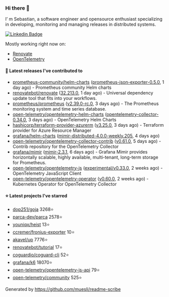 ### Hi there 👋

I’ m Sebastian, a software engineer and opensource enthusiast specializing in developing, monitoring and managing releases in distributed systems.

[![Linkedin Badge](https://img.shields.io/badge/-LinkedIn-blue?style=flat&logo=Linkedin&logoColor=white&link=https://www.linkedin.com/in/sebastian-poxhofer/)](https://www.linkedin.com/in/sebastian-poxhofer/)

Mostly working right now on:
- [Renovate](https://github.com/renovatebot/renovate)
- [OpenTelemetry](https://github.com/open-telemetry)



#### 🚀 Latest releases I've contributed to

- [prometheus-community/helm-charts](https://github.com/prometheus-community/helm-charts) ([prometheus-json-exporter-0.5.0](https://github.com/prometheus-community/helm-charts/releases/tag/prometheus-json-exporter-0.5.0), 1 day ago) - Prometheus community Helm charts
- [renovatebot/renovate](https://github.com/renovatebot/renovate) ([32.213.0](https://github.com/renovatebot/renovate/releases/tag/32.213.0), 1 day ago) - Universal dependency update tool that fits into your workflows.
- [prometheus/prometheus](https://github.com/prometheus/prometheus) ([v2.39.0-rc.0](https://github.com/prometheus/prometheus/releases/tag/v2.39.0-rc.0), 3 days ago) - The Prometheus monitoring system and time series database.
- [open-telemetry/opentelemetry-helm-charts](https://github.com/open-telemetry/opentelemetry-helm-charts) ([opentelemetry-collector-0.34.0](https://github.com/open-telemetry/opentelemetry-helm-charts/releases/tag/opentelemetry-collector-0.34.0), 3 days ago) - OpenTelemetry Helm Charts
- [hashicorp/terraform-provider-azurerm](https://github.com/hashicorp/terraform-provider-azurerm) ([v3.25.0](https://github.com/hashicorp/terraform-provider-azurerm/releases/tag/v3.25.0), 3 days ago) - Terraform provider for Azure Resource Manager
- [grafana/helm-charts](https://github.com/grafana/helm-charts) ([mimir-distributed-4.0.0-weekly.205](https://github.com/grafana/helm-charts/releases/tag/mimir-distributed-4.0.0-weekly.205), 4 days ago)
- [open-telemetry/opentelemetry-collector-contrib](https://github.com/open-telemetry/opentelemetry-collector-contrib) ([v0.61.0](https://github.com/open-telemetry/opentelemetry-collector-contrib/releases/tag/v0.61.0), 5 days ago) - Contrib repository for the OpenTelemetry Collector
- [grafana/mimir](https://github.com/grafana/mimir) ([mimir-2.3.1](https://github.com/grafana/mimir/releases/tag/mimir-2.3.1), 6 days ago) - Grafana Mimir provides horizontally scalable, highly available, multi-tenant, long-term storage for Prometheus.
- [open-telemetry/opentelemetry-js](https://github.com/open-telemetry/opentelemetry-js) ([experimental/v0.33.0](https://github.com/open-telemetry/opentelemetry-js/releases/tag/experimental%2Fv0.33.0), 2 weeks ago) - OpenTelemetry JavaScript Client
- [open-telemetry/opentelemetry-operator](https://github.com/open-telemetry/opentelemetry-operator) ([v0.60.0](https://github.com/open-telemetry/opentelemetry-operator/releases/tag/v0.60.0), 2 weeks ago) - Kubernetes Operator for OpenTelemetry Collector

#### ⭐ Latest projects I've starred

- [dop251/goja](https://github.com/dop251/goja) 3268⭐
- [parca-dev/parca](https://github.com/parca-dev/parca) 2578⭐
- [youniqx/heist](https://github.com/youniqx/heist) 13⭐
- [ccremer/fronius-exporter](https://github.com/ccremer/fronius-exporter) 10⭐
- [akavel/up](https://github.com/akavel/up) 7776⭐
- [renovatebot/tutorial](https://github.com/renovatebot/tutorial) 17⭐
- [coguardio/coguard-cli](https://github.com/coguardio/coguard-cli) 52⭐
- [grafana/k6](https://github.com/grafana/k6) 18070⭐
- [open-telemetry/opentelemetry-js-api](https://github.com/open-telemetry/opentelemetry-js-api) 79⭐
- [open-telemetry/community](https://github.com/open-telemetry/community) 525⭐



Generated by https://github.com/muesli/readme-scribe
